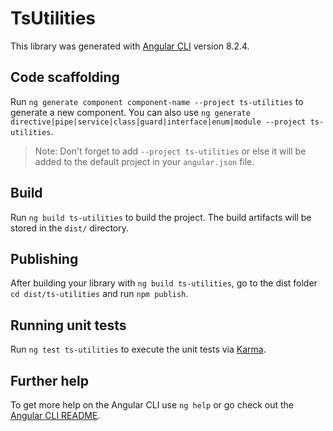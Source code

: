 # TsUtilities

This library was generated with [Angular CLI](https://github.com/angular/angular-cli) version 8.2.4.

## Code scaffolding

Run `ng generate component component-name --project ts-utilities` to generate a new component. You can also use `ng generate directive|pipe|service|class|guard|interface|enum|module --project ts-utilities`.
> Note: Don't forget to add `--project ts-utilities` or else it will be added to the default project in your `angular.json` file. 

## Build

Run `ng build ts-utilities` to build the project. The build artifacts will be stored in the `dist/` directory.

## Publishing

After building your library with `ng build ts-utilities`, go to the dist folder `cd dist/ts-utilities` and run `npm publish`.

## Running unit tests

Run `ng test ts-utilities` to execute the unit tests via [Karma](https://karma-runner.github.io).

## Further help

To get more help on the Angular CLI use `ng help` or go check out the [Angular CLI README](https://github.com/angular/angular-cli/blob/master/README.md).
